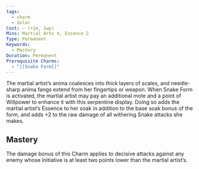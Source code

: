 ```yaml
---
tags:
  - charm
  - Solar
Cost: — (+1m, 1wp)
Mins: Martial Arts 4, Essence 2
Type: Permanent
Keywords:
  - Mastery
Duration: Permanent
Prerequisite Charms:
  - "[[Snake Form]]"
---
```

The martial artist’s anima coalesces into thick layers of scales, and needle-sharp anima fangs extend from her fingertips or weapon. When Snake Form is activated, the martial artist may pay an additional mote and a point of Willpower to enhance it with this serpentine display. Doing so adds the martial artist’s Essence to her soak in addition to the base soak bonus of the form, and adds +2 to the raw damage of all withering Snake attacks she makes. 

## Mastery

The damage bonus of this Charm applies to decisive attacks against any enemy whose Initiative is at least two points lower than the martial artist’s.